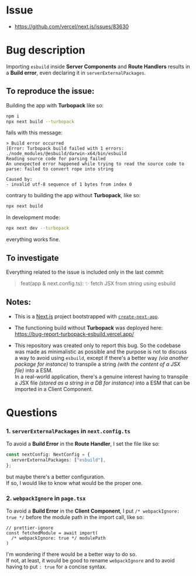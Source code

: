 # Issue

- https://github.com/vercel/next.js/issues/83630

# Bug description

Importing `esbuild` inside **Server Components** and **Route Handlers** results in a **Build error**, even declaring it in `serverExternalPackages`.

## To reproduce the issue:

Building the app with **Turbopack** like so:

```sh
npm i
npx next build --turbopack
```

fails with this message:

```
> Build error occurred
[Error: Turbopack build failed with 1 errors:
./node_modules/@esbuild/darwin-x64/bin/esbuild
Reading source code for parsing failed
An unexpected error happened while trying to read the source code to parse: failed to convert rope into string

Caused by:
- invalid utf-8 sequence of 1 bytes from index 0
```

contrary to building the app without **Turbopack**, like so:

```sh
npx next build
```

In development mode:

```sh
npx next dev --turbopack
```

everything works fine.

## To investigate

Everything related to the issue is included only in the last commit:

> feat(app & next.config.ts): ✨ fetch JSX from string using esbuild

## Notes:

- This is a [Next.js](https://nextjs.org) project bootstrapped with [`create-next-app`](https://nextjs.org/docs/app/api-reference/cli/create-next-app).

- The functioning build without **Turbopack** was deployed here:\
  https://bug-report-turbopack-esbuild.vercel.app/

- This repository was created only to report this bug. So the codebase was made as minimalistic as possible and the purpose is not to discuss a way to avoid using `esbuild`, except if there's a better way _(via another package for instance)_ to transpile a string _(with the content of a JSX file)_ into a ESM.\
  In a real-world application, there's a genuine interest having to transpile a JSX file _(stored as a string in a DB for instance)_ into a ESM that can be imported in a Client Component.

# Questions

### 1. `serverExternalPackages` in `next.config.ts`

To avoid a **Build Error** in the **Route Handler**, I set the file like so:

```ts
const nextConfig: NextConfig = {
  serverExternalPackages: ["esbuild"],
};
```

but maybe there's a better configuration.\
If so, I would like to know what would be the proper one.

### 2. `webpackIgnore` in `page.tsx`

To avoid a **Build Error** in the **Client Component**, I put `/* webpackIgnore: true */` before the module path in the import call, like so:

```tsx
// prettier-ignore
const fetchedModule = await import(
  /* webpackIgnore: true */ modulePath
)
```

I'm wondering if there would be a better way to do so.\
If not, at least, it would be good to rename `webpackIgnore` and to avoid having to put `: true` for a concise syntax.
